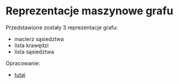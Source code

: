# Reprezentacje maszynowe grafu
Przedstawione zostały 3 reprezentacje grafu: 
- macierz sąsiedztwa
- lista krawędzi 
- lista sąsiedztwa

Opracowanie: 
- [tutaj](https://github.com/HelenaMaslowska/Reprezentacje_maszynowe_grafu/blob/main/Reprezentacje%20maszynowe%20grafu.pdf)
